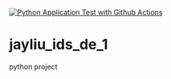 [![Python Application Test with Github Actions](https://github.com/jayliu1016/jayliu_ids_de_1/actions/workflows/hello.yml/badge.svg)](https://github.com/jayliu1016/jayliu_ids_de_1/actions/workflows/hello.yml)
# jayliu_ids_de_1
python project
